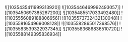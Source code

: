 ![[1035435411999313920]]
![[1035446469992493057]]
![[1035450697385267200]]
![[1035485517033492480]]
![[1035556089188806656]]
![[1035573732432130048]]
![[1035581654969008128]]
![[1035582865017368576]]
![[1035583539322937345]]
![[1035583686836510720]]
![[1035588149395836934]]
